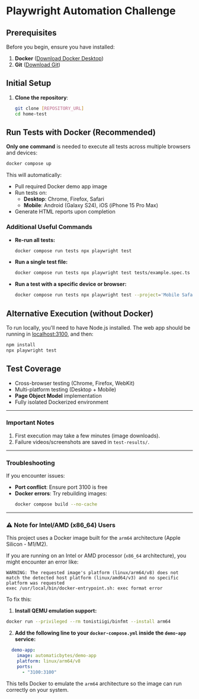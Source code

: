 # Playwright Automation Challenge

## Prerequisites
Before you begin, ensure you have installed:
1. **Docker** ([Download Docker Desktop](https://www.docker.com/products/docker-desktop))
2. **Git** ([Download Git](https://git-scm.com/downloads))

## Initial Setup
1. **Clone the repository**:
   ```bash
   git clone [REPOSITORY_URL]
   cd home-test
   ```

## Run Tests with Docker (Recommended)
**Only one command** is needed to execute all tests across multiple browsers and devices:
```bash
docker compose up
```
This will automatically:
- Pull required Docker demo app image
- Run tests on:
  - **Desktop**: Chrome, Firefox, Safari
  - **Mobile**: Android (Galaxy S24), iOS (iPhone 15 Pro Max)
- Generate HTML reports upon completion

### Additional Useful Commands

* **Re-run all tests:**

  ```bash
  docker compose run tests npx playwright test
  ```

* **Run a single test file:**

  ```bash
  docker compose run tests npx playwright test tests/example.spec.ts
  ```

* **Run a test with a specific device or browser:**

  ```bash
  docker compose run tests npx playwright test --project='Mobile Safari'
  ```

## Alternative Execution (without Docker)
To run locally, you'll need to have Node.js installed. The web app should be running in [localhost:3100](http://localhost:3100), and then:

```bash
npm install
npx playwright test
```

## Test Coverage
- Cross-browser testing (Chrome, Firefox, WebKit)
- Multi-platform testing (Desktop + Mobile)
- **Page Object Model** implementation
- Fully isolated Dockerized environment

---

### Important Notes
1. First execution may take a few minutes (image downloads).
2. Failure videos/screenshots are saved in `test-results/`.

---

### Troubleshooting
If you encounter issues:
- **Port conflict**: Ensure port 3100 is free
- **Docker errors**: Try rebuilding images:
  ```bash
  docker compose build --no-cache
  ```

---

### ⚠️ Note for Intel/AMD (x86\_64) Users

This project uses a Docker image built for the `arm64` architecture (Apple Silicon - M1/M2).

If you are running on an Intel or AMD processor (`x86_64` architecture), you might encounter an error like:

```
WARNING: The requested image's platform (linux/arm64/v8) does not match the detected host platform (linux/amd64/v3) and no specific platform was requested
exec /usr/local/bin/docker-entrypoint.sh: exec format error
```

To fix this:

1. **Install QEMU emulation support:**

```bash
docker run --privileged --rm tonistiigi/binfmt --install arm64
```

2. **Add the following line to your `docker-compose.yml` inside the `demo-app` service:**

```yaml
  demo-app:
    image: automaticbytes/demo-app
    platform: linux/arm64/v8
    ports:
      - "3100:3100"
```

This tells Docker to emulate the `arm64` architecture so the image can run correctly on your system.